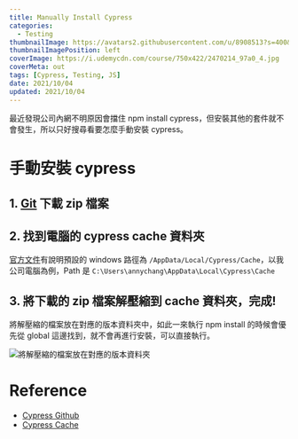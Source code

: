 ```yaml
---
title: Manually Install Cypress
categories:
  - Testing
thumbnailImage: https://avatars2.githubusercontent.com/u/8908513?s=400&v=4
thumbnailImagePosition: left
coverImage: https://i.udemycdn.com/course/750x422/2470214_97a0_4.jpg
coverMeta: out
tags: [Cypress, Testing, JS]
date: 2021/10/04
updated: 2021/10/04
---
```


最近發現公司內網不明原因會擋住 npm install cypress，但安裝其他的套件就不會發生，所以只好搜尋看要怎麼手動安裝 cypress。

<!--more-->

# 手動安裝 cypress

## 1. [Git](https://github.com/cypress-io/cypress) 下載 zip 檔案

## 2. 找到電腦的 cypress cache 資料夾

[官方文件](https://docs.cypress.io/guides/getting-started/installing-cypress#Binary-cache)有說明預設的 windows 路徑為 `/AppData/Local/Cypress/Cache`，以我公司電腦為例，Path 是 `C:\Users\annychang\AppData\Local\Cypress\Cache`

## 3. 將下載的 zip 檔案解壓縮到 cache 資料夾，完成!

將解壓縮的檔案放在對應的版本資料夾中，如此一來執行 npm install 的時候會優先從 global 這邊找到，就不會再進行安裝，可以直接執行。

![將解壓縮的檔案放在對應的版本資料夾](https://lh3.googleusercontent.com/pw/AM-JKLUO36gFVv7dYTCNWwJWUbg6Nw_R4c15EFJxMAf2dVKFftH2Clx2QAiPjj59AsKDosLpUtryGTmDysYKMpTTR0e8svqPiaBH7J25ikCtxDEkHKrk10KrftiQECg9bAaN5lvDgJMdvawPza_Cbn1-qPc2tA=w734-h418-no?authuser=0)



# Reference

* [Cypress Github](https://github.com/cypress-io/cypress)
* [Cypress Cache](https://docs.cypress.io/guides/getting-started/installing-cypress#Binary-cache)
